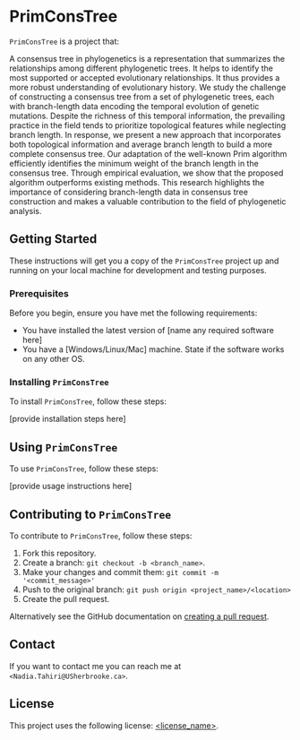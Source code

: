 # PrimConsTree

`PrimConsTree` is a project that:

A consensus tree in phylogenetics is a representation that summarizes the relationships among different phylogenetic trees. It helps to identify the most supported or accepted evolutionary relationships. It thus provides a more robust understanding of evolutionary history. We study the challenge of constructing a consensus tree from a set of phylogenetic trees, each with branch-length data encoding the temporal evolution of genetic mutations. Despite the richness of this temporal information, the prevailing practice in the field tends to prioritize topological features while neglecting branch length. In response, we present a new approach that incorporates both topological information and average branch length to build a more complete consensus tree. Our adaptation of the well-known Prim algorithm efficiently identifies the minimum weight of the branch length in the consensus tree. Through empirical evaluation, we show that the proposed algorithm outperforms existing methods. This research highlights the importance of considering branch-length data in consensus tree construction and makes a valuable contribution to the field of phylogenetic analysis.

## Getting Started

These instructions will get you a copy of the `PrimConsTree` project up and running on your local machine for development and testing purposes.

### Prerequisites

Before you begin, ensure you have met the following requirements:

* You have installed the latest version of [name any required software here]
* You have a [Windows/Linux/Mac] machine. State if the software works on any other OS.

### Installing `PrimConsTree`

To install `PrimConsTree`, follow these steps:

[provide installation steps here]

## Using `PrimConsTree`

To use `PrimConsTree`, follow these steps:

[provide usage instructions here]

## Contributing to `PrimConsTree`

To contribute to `PrimConsTree`, follow these steps:

1. Fork this repository.
2. Create a branch: `git checkout -b <branch_name>`.
3. Make your changes and commit them: `git commit -m '<commit_message>'`
4. Push to the original branch: `git push origin <project_name>/<location>`
5. Create the pull request.

Alternatively see the GitHub documentation on [creating a pull request](https://help.github.com/en/github/collaborating-with-issues-and-pull-requests/creating-a-pull-request).

## Contact

If you want to contact me you can reach me at `<Nadia.Tahiri@USherbrooke.ca>`.

## License

This project uses the following license: [<license_name>](<link>).
